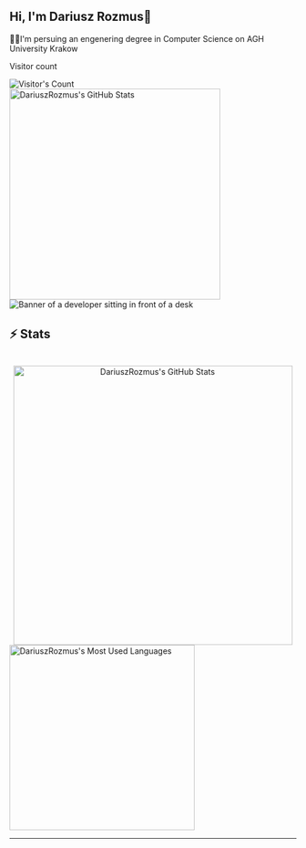 ## Hi, I'm Dariusz Rozmus👋
👨‍💻I'm persuing an engenering degree in Computer Science on AGH University Krakow

<div align="left"> 
  <p>Visitor count</p>
  <img src="https://profile-counter.glitch.me/{DariuszRozmus}/count.svg" alt="Visitor's Count" />
</div>

<img width="370" src="https://github-readme-stats.vercel.app/api?username=DariuszRozmus&theme=calm&count_private=true&show_icons=true&rank_icon=github&locale=en" alt="DariuszRozmus's GitHub Stats" />


<img src="https://github.com/{DariuszRozmus}/{DariuszRozmus}/blob/main/software-developer.png" alt="Banner of a developer sitting in front of a desk">

## ⚡️ Stats

<br>

<div align=center>
  <img width=490 src="https://github-readme-stats.vercel.app/api?username=DariuszRozmus&theme=transparent&count_private=true&show_icons=true&rank_icon=github&locale=en" alt="DariuszRozmus's GitHub Stats" />
  </div>
  <img width=325 src="https://github-readme-stats.vercel.app/api/top-langs?username=DariuszRozmus&theme=transparent&layout=donut&hide=css&langs_count=8&border_radius=10&show_icons=true&locale=en" alt="DariuszRozmus's Most Used Languages" />


<hr>
